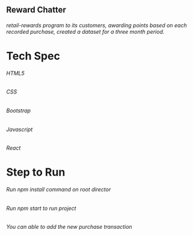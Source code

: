 ## Reward Chatter
###### retail-rewards program to its customers, awarding points based on each recorded purchase, created a dataset for a three month period.

# Tech Spec
###### HTML5
###### CSS
###### Bootstrap
###### Javascript
###### React

# Step to Run
###### Run npm install command on root director
###### Run npm start to run project
###### You can able to add the new purchase transaction


